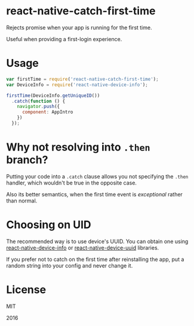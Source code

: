# react-native-catch-first-time

Rejects promise when your app is running for the first time.

Useful when providing a first-login experience.

# Usage

```javascript
var firstTime = require('react-native-catch-first-time');
var DeviceInfo = require('react-native-device-info');

firstTime(DeviceInfo.getUniqueID())
  .catch(function () {
    navigator.push({
      component: AppIntro
    })
  });
```

# Why not resolving into `.then` branch?

Putting your code into a `.catch` clause allows you not specifying
the `.then` handler, which wouldn't be true in the opposite case.

Also its better semantics, when the first time event is *exceptional*
rather than normal.

# Choosing on UID

The recommended way is to use device's UUID. You can obtain one using
[react-native-device-info](https://github.com/rebeccahughes/react-native-device-info)
or [react-native-device-uuid](https://github.com/lazywei/react-native-device-uuid)
libraries.

If you prefer not to catch on the first time after reinstalling the app,
put a random string into your config and never change it.

# License

MIT

2016
